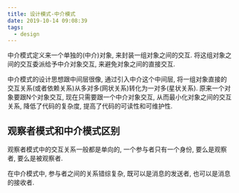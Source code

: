 ```yaml
---
title: 设计模式-中介模式
date: 2019-10-14 09:08:39
tags:
  - design
---
```


中介模式定义来一个单独的(中介)对象, 来封装一组对象之间的交互. 将这组对象之间的交互委派给予中介对象交互, 来避免对象之间的直接交互.

中介模式的设计思想跟中间层很像, 通过引入中介这个中间层, 将一组对象直接的交互关系(或者依赖关系)从多对多(网状关系)转化为一对多(星状关系). 原来一个对象要跟N个对象交互, 现在只需要跟一个中介对象交互, 从而最小化对象之间的交互关系, 降低了代码的复杂度, 提高了代码的可读性和可维护性.

## 观察者模式和中介模式区别

观察者模式中的交互关系一般都是单向的, 一个参与者只有一个身份, 要么是观察者, 要么是被观察者.

在中介模式中, 参与者之间的关系错综复杂, 既可以是消息的发送者, 也可以是消息的接收者.
